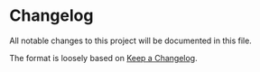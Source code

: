 # Changelog

All notable changes to this project will be documented in this file.

The format is loosely based on [Keep a Changelog](https://keepachangelog.com/en/1.0.0/).
